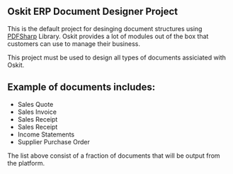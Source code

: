 ﻿## Oskit ERP Document Designer Project

This is the default project for desinging document structures using [PDFSharp](https://docs.pdfsharp.net/General/History.html) Library. Oskit provides a lot of modules out of the box that customers can use to manage their business.

This project must be used to design all types of documents assiciated with Oskit. 

## Example of documents includes:
- Sales Quote
- Sales Invoice
- Sales Receipt
- Sales Receipt
- Income Statements
- Supplier Purchase Order

The list above consist of a fraction of documents that will be output from the platform.